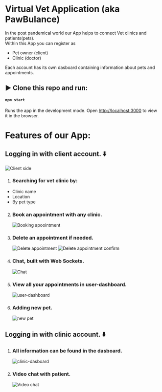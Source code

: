 # Virtual Vet Application (aka PawBulance)

In the post pandemical world our App helps to connect Vet clinics and patients(pets). <br>
Within this App you can register as 
-  Pet owner (client)
-  Clinic (doctor)

Each account has its own dasboard containing information about pets and appointments.

## ▶️ Clone this repo and run:

#### `npm start`

Runs the app in the development mode.
Open [http://localhost:3000](http://localhost:3000) to view it in the browser.

# Features of our App:

## Logging in with client account. ⬇️

![Client side](./DOCS/VET_ACCOUNTS.png)

1.  ### Searching for vet clinic by:

- Clinic name
- Location
- By pet type

2. ### Book an appointment with any clinic.
   ![Booking apoointment](./DOCS/VET_BOOK_APPT.gif)

3. ### Delete an appointment if needed.
   ![Delete appointment](./DOCS/VET_DELETE_APT.png)
   ![Delete appointment confirm](./DOCS/VET_DELETE_CONFIRM.png)

4. ### Chat, built with Web Sockets.
   ![Chat](./DOCS/VET_CHAT.gif)

5. ### View all your appointments in user-dashboard.
   ![user-dashboard](./DOCS/VET_USER_DASHBOARD.png)

6. ### Adding new pet.
   ![new pet](./DOCS/VET_ADD_PET.gif)

## Logging in with clinic account. ⬇️

1. ### All information can be found in the dasboard.
   ![clinic-dasboard](./DOCS/VET_CLINIC_DASHBOARD.gif)

2. ### Video chat with patient.
   ![Video chat](./DOCS/VET_VIDEO_CHAT.gif)
